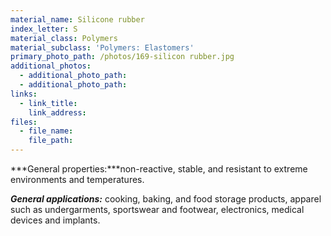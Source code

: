 ```yaml
---
material_name: Silicone rubber
index_letter: S
material_class: Polymers
material_subclass: 'Polymers: Elastomers'
primary_photo_path: /photos/169-silicon rubber.jpg
additional_photos:
  - additional_photo_path:
  - additional_photo_path:
links:
  - link_title:
    link_address:
files:
  - file_name:
    file_path:
---
```



***General properties:***non-reactive, stable, and resistant to extreme environments and temperatures.

***General applications:*** cooking, baking, and food storage products, apparel such as undergarments, sportswear and footwear, electronics, medical devices and implants.
